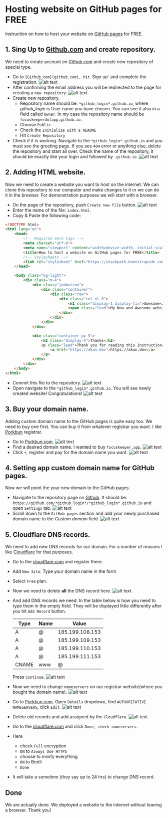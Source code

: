 # Hosting website on GitHub pages for FREE
Instruction on how to host your website on [GitHub pages](https://pages.github.com/) for FREE.

## 1. Sing Up to [Github.com](github.com) and create repository.
We need to create account on [Github.com](github.com) and create new repository of special type.
- Go to `[Github.com](github.com), hit `Sign up` and complete the registration.
![alt text](static/images/1.png "GitHub sign Up")
- After confirming the email address you will be redirected to the page for creating a `new repository`.
![alt text](static/images/7.png "Create new repository")
- Create new repository. 
    - Repository name should be: `*github_login*.github.io`, where *github_login* is User name you have chosen. You can see it also in a field called `Owner`. In my case the repository name should be `focuskeeperdotapp.github.io`.
    - Choose `Public`.
    - Check the `Initialize with a README`
    - Hit `Create Repository`
- Check if it is working. Navigate to the `*github_login*.github.io` and you must see the greeting page. If you see `404` error or anything else, delete the repository and start all over. Check the name of the repository, it should be exactly like your login and followed by `.github.io`.
![alt text](static/images/8.png "Check the new GitHub pages website")

## 2. Adding HTML website. 
Now we need to create a website you want to host on the internet. We can clone this repository to our computer and make changes to it or we can do it in the browser. For demonstration purposes we will start with a browser.
- On the page of the repository, push `Create new file` button.
![alt text](static/images/11.png "Create New File")
- Enter the name of the file: `index.html`.
- Copy & Paste the following code:
```html
<!DOCTYPE html>
<html lang="en">
    <head>
        <!-- Required meta tags -->
        <meta charset="utf-8">
        <meta name="viewport" content="width=device-width, initial-scale=1, shrink-to-fit=no">
        <title>How to host a website on GitHub pages for FREE</title>
        <!-- Stylesheets -->
        <link rel="stylesheet" href="https://stackpath.bootstrapcdn.com/bootstrap/4.4.1/css/bootstrap.min.css" integrity="sha384-Vkoo8x4CGsO3+Hhxv8T/Q5PaXtkKtu6ug5TOeNV6gBiFeWPGFN9MuhOf23Q9Ifjh" crossorigin="anonymous">
    </head>

    <body class="bg-light">
        <div class="m-4">
            <div class="jumbotron">
                <div class="container">
                    <div class="row">
                        <div class="col-xl-8">
                            <h1 class="display-1 display-fix">Awesome</h1>
                            <span class="lead">My New and Awesome website hosted on GitHub pages</span>
                        </div>
                    </div>
                </div>
            </div>

            <div class="container py-5">
                <h2 class="display-4">Thanks</h2>
                <p class="lead">Thank you for reading this instruction<br>
                    <a href="https://akun.dev">https://akun.dev</a>
                </p>
            </div>
        </div>
    </body>
</html>
```
- Commit this file to the repository.
![alt text](static/images/12.png "Commit new changes")
- Open navigate to the `*github_login*.github.io`. You will see newly created website! Congratulations!
![alt text](static/images/15.png "It is live!")

## 3. Buy your domain name.
Adding custom domain name to the GitHub pages is quite easy too. We need to buy one first. You can buy it from whatever registrar you want. I like [Porkbun](https://porkbun.com/) registrar.
- Go to [Porkbun.com](https://porkbun.com/). 
![alt text](static/images/16.png "Here is to found!")
- Find a desired domain name. I wanted to buy `focuskeeper.app`.
![alt text](static/images/17.png "It might be unavailable")
- Click `+`, register and pay for the domain name you want.
![alt text](static/images/20.png "Cash out!")

## 4. Setting app custom domain name for GitHub pages.
Now we will point the your new domain to the GitHub pages.
- Navigate to the repository page on [Github](https://github.com). It should be: `https://github.com/*github_login*/*github_login*.github.io` and open `Settings` tab.
![alt text](static/images/31.png "Settings")
- Scroll down to the `GitHub pages` section and add your newly purchased domain name to the *Custom domain* field.
![alt text](static/images/32.png "Add custom domain")

## 5. Cloudflare DNS records. 
We need to add new DNS records for our domain. For a number of reasons I like [Cloudflare](https://cloudflare.com) for that purposes.
- Go to the [cloudflare.com](https://cloudflare.com) and register there.
- Add `New Site`. Type your domain name in the form
- Select `Free` plan.
- Now we need to delete **all** the DNS record here.
![alt text](static/images/34.png "Delete old DNS records")
- And add DNS records we need. In the table below is how you need to type them in the empty field. They will be displayed little differently after you hit `Add Record` button. 

    Type|Name|Value
    ---|---|---
    A|@|185.199.108.153|
    A|@|185.199.109.153|
    A|@|185.199.110.153|
    A|@|185.199.111.153|
    CNAME|www|@
    
    Press `Continue`. 
![alt text](static/images/35.png "Add new ones")

- Now we need to change `nameservers` on our registrar website(where you bought the domain name). 
![alt text](static/images/36.png "Nameservers")
- Go to [Porkbun.com](https://porkbun.com/). Open `Details` dropdown, find `AUTHORITATIVE NAMESERVERS`, click `Edit`. 
![alt text](static/images/37.png "Add new ones")
- Delete old records and add assigned by the `Cloudflare`.
![alt text](static/images/38.png "Add new ones")
- Go to the [cloudflare.com](https://cloudflare.com) and click `Done, check nameservers`. 
- Here

    - check `Full` encryption
    - `ON` to `Always Use HTTPS` 
    - choose to minify everything
    - `ON` to Brotli
    - `Done`

- It will take a sometime (they say up to 24 hrs) to change DNS record. 

## Done
We are actually done. We deployed a website to the internet without leaving a browser. Thank you!